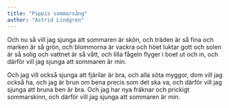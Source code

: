 ```yaml
---
title: "Pippis sommarsång"
author: "Astrid Lindgren"
---
```


Och nu så vill jag sjunga
att sommaren är skön,
och träden är så fina
och marken är så grön,
och blommorna är vackra
och höet luktar gott
och solen är så solig
och vattnet är så vått,
och lilla fågeln flyger
i boet ut och in,
och därför vill jag sjunga
att sommaren är min.

Och jag vill också sjunga
att fjärilar är bra,
och alla söta myggor,
dom vill jag också ha,
och jag är brun om bena
precis som det ska va,
och därför vill jag sjunga
att bruna ben är bra.
Och jag har nya fräknar
och prickigt sommarskinn,
och därför vill jag sjunga
att sommaren är min.
